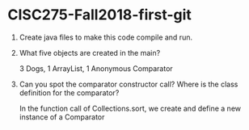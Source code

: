 # CISC275-Fall2018-first-git
1. Create java files to make this code compile and run.

2. What five objects are created in the main?

	3 Dogs, 1 ArrayList, 1 Anonymous Comparator

3. Can you spot the comparator constructor call? Where is the class definition for the comparator?

	In the function call of Collections.sort, we create and define a new instance of a Comparator
